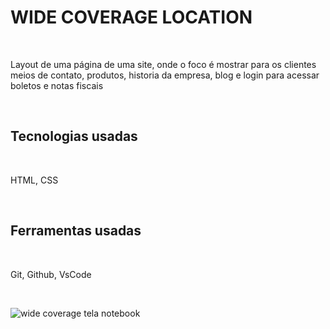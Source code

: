<h1>WIDE COVERAGE LOCATION</h1>
<br>
<P>Layout de uma página de uma site, onde o foco é mostrar para os clientes meios de contato, produtos, historia da empresa, blog e login para acessar boletos e notas fiscais</P>
<br>
<h2>Tecnologias usadas</h2>
<br>
<p>HTML, CSS</p>
<br>
<h2>Ferramentas usadas</h2>
<br>
<p>Git, Github, VsCode</p>
<br>

![wide coverage tela notebook](https://github.com/OseiasAbraoBarbosa/PROJETO-WIDE-COVERAGE-LOCATION/assets/148599807/65eb4139-cc33-485b-9d9b-859ef308e62e)
